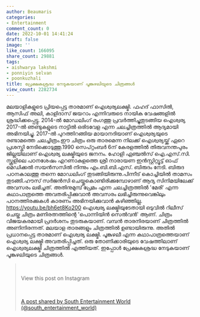 ```yaml
---
author: Beaumaris
categories:
- Entertainment
comment_count: 0
date: 2022-10-01 14:41:24
draft: false
image: ''
like_count: 166095
share_count: 29881
tags:
- aishwarya lakshmi
- ponniyin selvan
- poonkuzhali
title: പ്രേക്ഷകശ്രദ്ധ നേടുകയാണ് പൂങ്കുഴലിയുടെ ചിത്രങ്ങൾ
view_count: 2282734
---
```


മലയാളികളുടെ പ്രിയപ്പെട്ട താരമാണ് ഐശ്വര്യലക്ഷ്മി. ഫഹദ് ഫാസിൽ, ആസിഫ് അലി, കാളിദാസ് ജയറാം എന്നിവരുടെ നായിക വേഷങ്ങളിൽ ശ്രദ്ധിക്കപ്പെട്ടു. 2014-ൽ മോഡലിംഗ് രംഗത്തു പ്രവർത്തിച്ചുതുടങ്ങിയ ഐശ്വര്യ 2017-ൽ ഞണ്ടുകളുടെ നാട്ടിൽ ഒരിടവേള എന്ന ചലച്ചിത്രത്തിൽ ആദ്യമായി അഭിനയിച്ചു. 2017-ൽ പുറത്തിറങ്ങിയ മായാനദിയാണ് ഐശ്വര്യയുടെ രണ്ടാമത്തെ ചലച്ചിത്രം.ഈ ചിത്രം ഒരു താരമെന്ന നിലക്ക് ഐശ്വര്യയ്ക്ക് ഏറെ പ്രശസ്തി നേടിക്കൊടുത്തു.1990 സെപ്റ്റംബർ 6ന് കേരളത്തിൽ തിരുവനന്തപുരം ജില്ലയിലാണ് ഐശ്വര്യ ലക്ഷ്മിയുടെ ജനനം. ഹോളി ഏഞ്ചൽസ് ഐ.എസ്.സി. സ്കൂളിലെ പഠനശേഷം എറണാകുളത്തെ ശ്രീ നാരായണ ഇൻസ്റ്റിറ്റ്യൂട്ട് ഓഫ് മെഡിക്കൽ സയൻസസിൽ നിന്നും എം.ബി.ബി.എസ്. ബിരുദം നേടി. ബിരുദ പഠനകാലത്തു തന്നെ മോഡലിംഗ് തുടങ്ങിയിരുന്നു.പിന്നീട് കൊച്ചിയിൽ താമസം തുടങ്ങി.ഹൗസ് സർജൻസി ചെയ്തുകൊണ്ടിരിക്കുമ്പോഴാണ് ആദ്യ സിനിമയിലേക്ക് അവസരം ലഭിച്ചത്. അതിനുമുമ്പ് പ്രേമം എന്ന ചലച്ചിത്രത്തിൽ 'മേരി' എന്ന കഥാപാത്രത്തെ അവതരിപ്പിക്കുവാൻ അവസരം ലഭിച്ചിരുന്നുവെങ്കിലും പഠനത്തിരക്കുകൾ കാരണം അഭിനയിക്കുവാൻ കഴിഞ്ഞില്ല. https://youtu.be/bh6et8Ko200 ഐശ്വര്യ ലക്ഷ്മിയുടേതായി ഒടുവിൽ റിലീസ് ചെയ്ത ചിത്രം മണിരത്നത്തിന്റെ 'പൊന്നിയിന്‍ സെല്‍വന്‍' ആണ്. ചിത്രം വിജയകരമായി പ്രദര്‍ശനം തുടരുകയാണ്. വമ്പൻ താരനിരയാണ് ചിത്രത്തിൽ അണിനിരന്നത്. മലയാള താരങ്ങളും ചിത്രത്തിൽ ഉണ്ടായിരുന്നു. അതിൽ പ്രധാനപ്പെട്ട താരമാണ് ഐശ്വര്യ ലക്ഷ്മി. പൂങ്കുഴലീ എന്ന കഥാപാത്രത്തെയാണ് ഐശ്വര്യ ലക്ഷ്മി അവതരിപ്പിച്ചത്. ഒരു തോണിക്കാരിയുടെ വേഷത്തിലാണ് ഐശ്വര്യലക്ഷ്മി ചിത്രത്തിൽ എത്തിയത്. ഇപ്പോൾ പ്രേക്ഷകശ്രദ്ധ നേടുകയാണ് പൂങ്കുഴലിയുടെ ചിത്രങ്ങൾ. 

> &nbsp; 
> 
> View this post on Instagram
> 
> &nbsp; 
> 
> [A post shared by South Entertainment World (@south_entertainment_world)](https://www.instagram.com/p/CjHQHsVPEYv/?utm_source=ig_embed&utm_campaign=loading)

&nbsp;